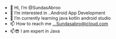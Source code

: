 - 👋 Hi, I’m @SundasAbroo
- 👀 I’m interested in ..Android App Development
- 🌱 I’m currently learning java kotlin android studio
- 📫 How to reach me ...Sundasabro@icloud.com
- 📫😎 I am expert in Java


<!---
SundasAbroo/SundasAbroo is a ✨ special ✨ repository because its `README.md` (this file) appears on your GitHub profile.
You can click the Preview link to take a look at your changes.
--->
